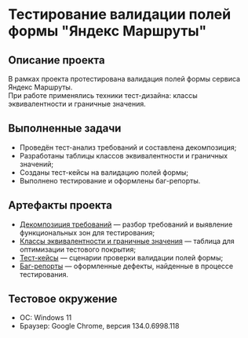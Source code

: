 # Тестирование валидации полей формы "Яндекс Маршруты"

## Описание проекта
В рамках проекта протестирована валидация полей формы сервиса Яндекс Маршруты.  
При работе применялись техники тест-дизайна: классы эквивалентности и граничные значения.  

## Выполненные задачи
- Проведён тест-анализ требований и составлена декомпозиция;  
- Разработаны таблицы классов эквивалентности и граничных значений;  
- Созданы тест-кейсы на валидацию полей формы;  
- Выполнено тестирование и оформлены баг-репорты.  

## Артефакты проекта
- [Декомпозиция требований](./decomposition/decomposition.pdf) — разбор требований и выявление функциональных зон для тестирования;  
- [Классы эквивалентности и граничные значения](./ce-bva/ce-bva.pdf) — таблица для оптимизации тестового покрытия;  
- [Тест-кейсы](./test-cases/test-cases.pdf) — сценарии проверки валидации полей формы;  
- [Баг-репорты](./bug-reports/bug-reports.pdf) — оформленные дефекты, найденные в процессе тестирования.  

## Тестовое окружение
- ОС: Windows 11  
- Браузер: Google Chrome, версия 134.0.6998.118
